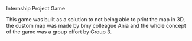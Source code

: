 Internship Project Game

This game was built as a solution to not being able to print the map in 3D, the custom map was made by bmy colleague Ania and the whole concept of the game was a group effort by Group 3.
